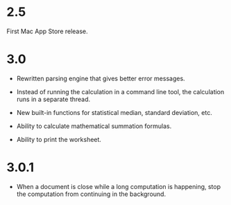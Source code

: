# 2.5

First Mac App Store release.

# 3.0

* Rewritten parsing engine that gives better error messages.

* Instead of running the calculation in a command line tool, the calculation
runs in a separate thread.

* New built-in functions for statistical median, standard deviation, etc.

* Ability to calculate mathematical summation formulas.

* Ability to print the worksheet.

# 3.0.1

* When a document is close while a long computation is happening, stop the
computation from continuing in the background.
